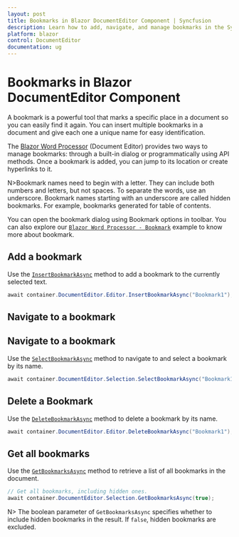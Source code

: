 ```yaml
---
layout: post
title: Bookmarks in Blazor DocumentEditor Component | Syncfusion
description: Learn how to add, navigate, and manage bookmarks in the Syncfusion Blazor Document Editor component both through the UI and programmatically.
platform: blazor
control: DocumentEditor
documentation: ug
---
```


# Bookmarks in Blazor DocumentEditor Component

A bookmark is a powerful tool that marks a specific place in a document so you can easily find it again. You can insert multiple bookmarks in a document and give each one a unique name for easy identification.

The [Blazor Word Processor](https://www.syncfusion.com/blazor-components/blazor-word-processor) (Document Editor) provides two ways to manage bookmarks: through a built-in dialog or programmatically using API methods. Once a bookmark is added, you can jump to its location or create hyperlinks to it.

N>Bookmark names need to begin with a letter. They can include both numbers and letters, but not spaces. To separate the words, use an underscore. Bookmark names starting with an underscore are called hidden bookmarks. For example, bookmarks generated for table of contents.

You can open the bookmark dialog using Bookmark options in toolbar. You can also explore our [`Blazor Word Processor - Bookmark`](https://document.syncfusion.com/demos/docx-editor/blazor-server/document-editor/hyperlinks-and-bookmarks) example to know more about bookmark.


## Add a bookmark

Use the [`InsertBookmarkAsync`](https://help.syncfusion.com/cr/blazor/Syncfusion.Blazor.DocumentEditor.EditorModule.html#Syncfusion_Blazor_DocumentEditor_EditorModule_InsertBookmarkAsync_System_String_) method to add a bookmark to the currently selected text.

```csharp
await container.DocumentEditor.Editor.InsertBookmarkAsync("Bookmark1");
```

## Navigate to a bookmark

## Navigate to a bookmark
Use the [`SelectBookmarkAsync`](https://help.syncfusion.com/cr/blazor/Syncfusion.Blazor.DocumentEditor.SelectionModule.html#Syncfusion_Blazor_DocumentEditor_SelectionModule_SelectBookmarkAsync_System_String_) method to navigate to and select a bookmark by its name.

```csharp
await container.DocumentEditor.Selection.SelectBookmarkAsync("Bookmark1");
```

## Delete a Bookmark

Use the [`DeleteBookmarkAsync`](https://help.syncfusion.com/cr/blazor/Syncfusion.Blazor.DocumentEditor.EditorModule.html#Syncfusion_Blazor_DocumentEditor_EditorModule_DeleteBookmarkAsync_System_String_) method to delete a bookmark by its name.

```csharp
await container.DocumentEditor.Editor.DeleteBookmarkAsync("Bookmark1");
```

## Get all bookmarks

Use the [`GetBookmarksAsync`](https://help.syncfusion.com/cr/blazor/Syncfusion.Blazor.DocumentEditor.SelectionModule.html#Syncfusion_Blazor_DocumentEditor_SelectionModule_GetBookmarksAsync_System_Boolean_) method to retrieve a list of all bookmarks in the document.

```csharp
// Get all bookmarks, including hidden ones.
await container.DocumentEditor.Selection.GetBookmarksAsync(true);
```

N> The boolean parameter of `GetBookmarksAsync` specifies whether to include hidden bookmarks in the result. If `false`, hidden bookmarks are excluded.